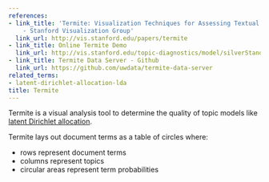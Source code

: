 ```yaml
---
references:
- link_title: 'Termite: Visualization Techniques for Assessing Textual Topic Models
    - Stanford Visualization Group'
  link_url: http://vis.stanford.edu/papers/termite
- link_title: Online Termite Demo
  link_url: http://vis.stanford.edu/topic-diagnostics/model/silverStandards/
- link_title: Termite Data Server - Github
  link_url: https://github.com/uwdata/termite-data-server
related_terms:
- latent-dirichlet-allocation-lda
title: Termite
---
```

Termite is a visual analysis tool to determine the quality of topic models
like [latent Dirichlet allocation](/terms/latent-dirichlet-allocation-lda/).

Termite lays out document terms as a table of circles where:

 - rows represent document terms
 - columns represent topics
 - circular areas represent term probabilities